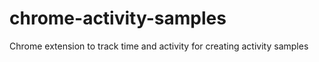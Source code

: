 # chrome-activity-samples
Chrome extension to track time and activity for creating activity samples
